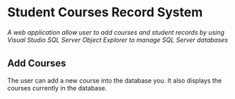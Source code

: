 # Student Courses Record System

###### A web application allow user to add courses and student records by using Visual Studio SQL Server Object Explorer to manage SQL Server databases

## Add Courses
The user can add a new course into the database you. It also displays the courses currently in the database.

